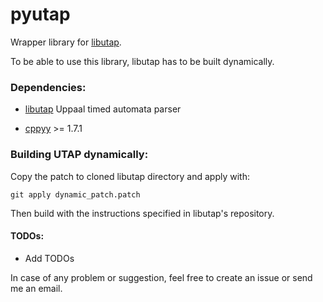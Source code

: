 # pyutap
Wrapper library for [libutap](https://github.com/UPPAALModelChecker/utap).

To be able to use this library, libutap has to be built dynamically.

### Dependencies:

- [libutap](https://github.com/UPPAALModelChecker/utap) Uppaal timed automata parser

- [cppyy](https://github.com/wlav/cppyy) >= 1.7.1


### Building UTAP dynamically:
Copy the patch to cloned libutap directory and apply with:

	git apply dynamic_patch.patch

Then build with the instructions specified in libutap's repository.


#### TODOs:
- Add TODOs

In case of any problem or suggestion, feel free to create an issue or send me an email.
